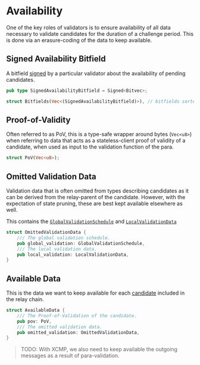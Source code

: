 # Availability

One of the key roles of validators is to ensure availability of all data necessary to validate
candidates for the duration of a challenge period. This is done via an erasure-coding of the data to keep available.

## Signed Availability Bitfield

A bitfield [signed](backing.md#signed-wrapper) by a particular validator about the availability of pending candidates.


```rust
pub type SignedAvailabilityBitfield = Signed<Bitvec>;

struct Bitfields(Vec<(SignedAvailabilityBitfield)>), // bitfields sorted by validator index, ascending
```

## Proof-of-Validity

Often referred to as PoV, this is a type-safe wrapper around bytes (`Vec<u8>`) when referring to data that acts as a stateless-client proof of validity of a candidate, when used as input to the validation function of the para.

```rust
struct PoV(Vec<u8>);
```

## Omitted Validation Data

Validation data that is often omitted from types describing candidates as it can be derived from the relay-parent of the candidate. However, with the expectation of state pruning, these are best kept available elsewhere as well.

This contains the [`GlobalValidationSchedule`](candidate.md#globalvalidationschedule) and [`LocalValidationData`](candidate.md#localvalidationdata)

```rust
struct OmittedValidationData {
    /// The global validation schedule.
    pub global_validation: GlobalValidationSchedule,
    /// The local validation data.
    pub local_validation: LocalValidationData,
}
```


## Available Data

This is the data we want to keep available for each [candidate](candidate.md) included in the relay chain.

```rust
struct AvailableData {
	/// The Proof-of-Validation of the candidate.
	pub pov: PoV,
	/// The omitted validation data.
	pub omitted_validation: OmittedValidationData,
}
```

> TODO: With XCMP, we also need to keep available the outgoing messages as a result of para-validation.
